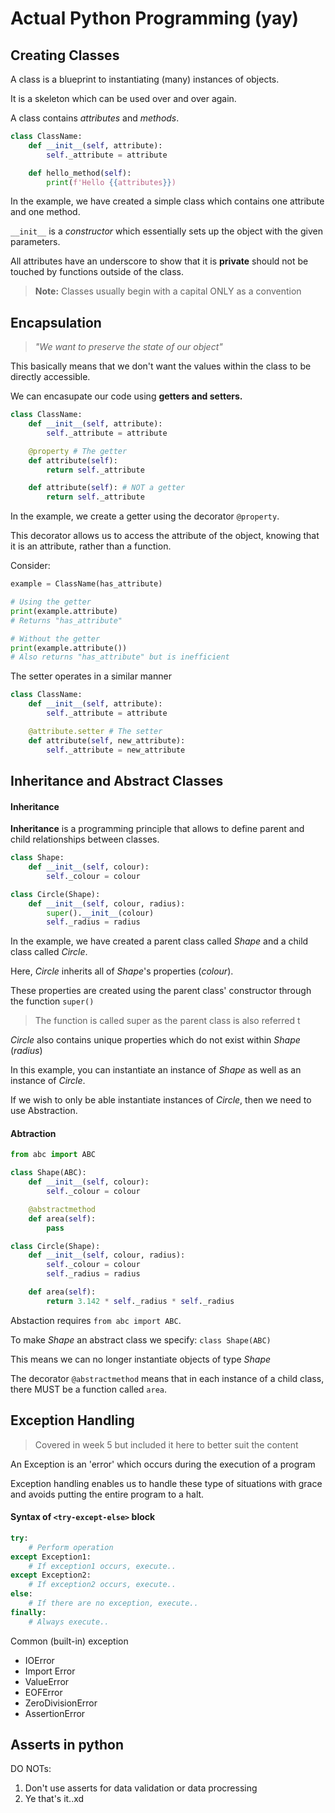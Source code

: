 # Actual Python Programming (yay)

## Creating Classes 
A class is a blueprint to instantiating (many) instances of objects. 

It is a skeleton which can be used over and over again. 

A class contains *attributes* and *methods*.
``` python 
class ClassName: 
    def __init__(self, attribute): 
        self._attribute = attribute 

    def hello_method(self): 
        print(f'Hello {{attributes}}) 
```
In the example, we have created a simple class which contains one attribute and one method.   

 `__init__` is a *constructor* which essentially sets up the object with the given parameters. 

 All attributes have an underscore to show that it is **private** should not be touched by functions outside of the class. 

> **Note:** Classes usually begin with a capital ONLY as a convention


## Encapsulation 

> *"We want to preserve the state of our object"*

This basically means that we don't want the values within the class to be directly accessible. 

We can encasupate our code using **getters and setters.** 
``` python 
class ClassName: 
    def __init__(self, attribute): 
        self._attribute = attribute 

    @property # The getter 
    def attribute(self): 
        return self._attribute 

    def attribute(self): # NOT a getter
        return self._attribute 
```
In the example, we create a getter using the decorator `@property`.   

This decorator allows us to access the attribute of the object, knowing that it is an attribute, rather than a function.   

Consider: 

```python 
example = ClassName(has_attribute) 

# Using the getter 
print(example.attribute) 
# Returns "has_attribute" 

# Without the getter 
print(example.attribute()) 
# Also returns "has_attribute" but is inefficient

```

The setter operates in a similar manner
``` python 
class ClassName: 
    def __init__(self, attribute): 
        self._attribute = attribute 

    @attribute.setter # The setter
    def attribute(self, new_attribute): 
        self._attribute = new_attribute 
```
## Inheritance and Abstract Classes 

#### Inheritance 

**Inheritance** is a programming principle that allows to define parent and child relationships between classes. 

```python
class Shape: 
    def __init__(self, colour): 
        self._colour = colour

class Circle(Shape): 
    def __init__(self, colour, radius):
        super().__init__(colour) 
        self._radius = radius
```
In the example, we have created a parent class called *Shape* and a child class called *Circle*. 

Here, *Circle* inherits all of *Shape*'s properties (*colour*).

These properties are created using the parent class' constructor through the function `super()` 
> The function is called super as the parent class is also referred t

*Circle* also contains unique properties which do not exist within *Shape* (*radius*) 

In this example, you can instantiate an instance of *Shape* as well as an instance of *Circle*. 

If we wish to only be able instantiate instances of *Circle*, then we need to use Abstraction. 

#### Abtraction
```python
from abc import ABC

class Shape(ABC): 
    def __init__(self, colour): 
        self._colour = colour

    @abstractmethod
    def area(self): 
        pass

class Circle(Shape): 
    def __init__(self, colour, radius): 
        self._colour = colour
        self._radius = radius

    def area(self): 
        return 3.142 * self._radius * self._radius

```
Abstaction requires `from abc import ABC`. 

To make *Shape* an abstract class we specify: `class Shape(ABC)` 

This means we can no longer instantiate objects of type *Shape* 

The decorator `@abstractmethod` means that in each instance of a child class, there MUST be a function called `area`. 

## Exception Handling 

> Covered in week 5 but included it here to better suit the content 

An Exception is an 'error' which occurs during the execution of a program 

Exception handling enables us to handle these type of situations with grace and avoids putting the entire program to a halt. 

#### Syntax of `<try-except-else>` block
```python
try: 
    # Perform operation 
except Exception1:
    # If exception1 occurs, execute.. 
except Exception2: 
    # If exception2 occurs, execute.. 
else: 
    # If there are no exception, execute.. 
finally: 
    # Always execute.. 
```

Common (built-in) exception
* IOError 
* Import Error 
* ValueError
* EOFError 
* ZeroDivisionError
* AssertionError

## Asserts in python 

DO NOTs: 
1. Don't use asserts for data validation or data procressing 
2. Ye that's it..xd


